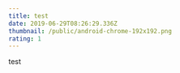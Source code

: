 ```yaml
---
title: test
date: 2019-06-29T08:26:29.336Z
thumbnail: /public/android-chrome-192x192.png
rating: 1
---
```

test
